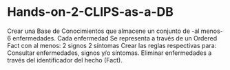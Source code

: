 # Hands-on-2-CLIPS-as-a-DB
Crear una Base de Conocimientos que almacene  un conjunto de -al menos- 6 enfermedades. Cada enfermedad Se representa a través de un Ordered Fact con al menos: 2 signos 2 síntomas Crear las reglas respectivas para: Consultar enfermedades, signos y/o síntomas. Eliminar enfermedades a través del identificador del hecho (Fact).
